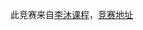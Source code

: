 此竞赛来自[李沐课程](https://www.bilibili.com/video/BV1z64y1o7iz/?spm_id_from=333.1387.upload.video_card.click&vd_source=8924ad59b4f62224f165e16aa3d04f00)，[竞赛地址](https://www.kaggle.com/c/classify-leaves)